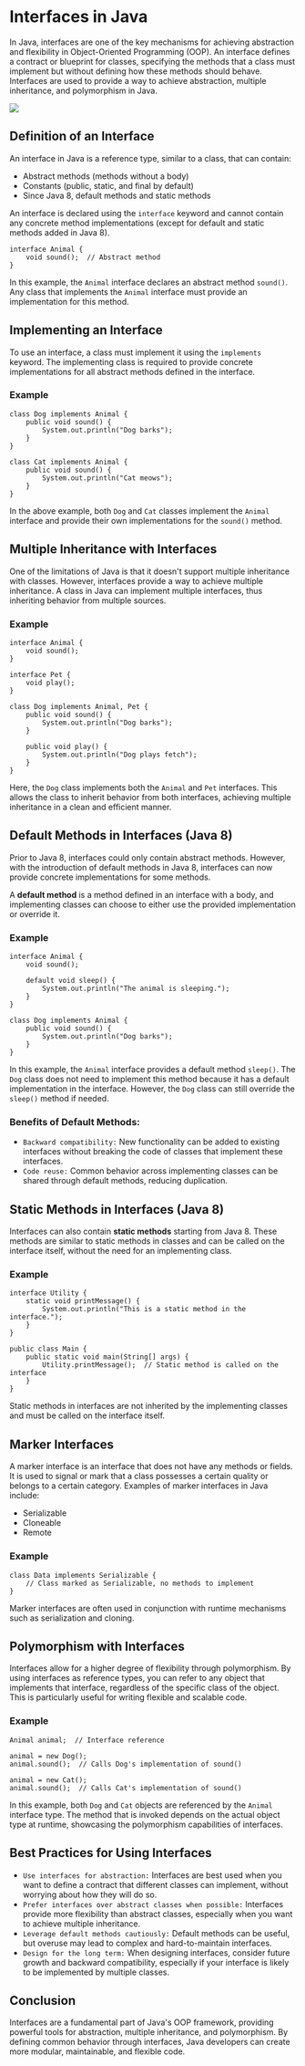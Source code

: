 # Interfaces in Java
In Java, interfaces are one of the key mechanisms for achieving abstraction and flexibility in Object-Oriented Programming (OOP). An interface defines a contract or blueprint for classes, specifying the methods that a class must implement but without defining how these methods should behave. Interfaces are used to provide a way to achieve abstraction, multiple inheritance, and polymorphism in Java.

[![](https://markdown-videos-api.jorgenkh.no/youtube/D2Hh6UDUexE)](https://youtu.be/D2Hh6UDUexE)

## Definition of an Interface
An interface in Java is a reference type, similar to a class, that can contain:
* Abstract methods (methods without a body)
* Constants (public, static, and final by default)
* Since Java 8, default methods and static methods

An interface is declared using the `interface` keyword and cannot contain any concrete method implementations (except for default and static methods added in Java 8).
```
interface Animal {
    void sound();  // Abstract method
}
```
In this example, the `Animal` interface declares an abstract method `sound()`. Any class that implements the `Animal` interface must provide an implementation for this method.

## Implementing an Interface
To use an interface, a class must implement it using the `implements` keyword. The implementing class is required to provide concrete implementations for all abstract methods defined in the interface.

### Example
```
class Dog implements Animal {
    public void sound() {
        System.out.println("Dog barks");
    }
}

class Cat implements Animal {
    public void sound() {
        System.out.println("Cat meows");
    }
}
```
In the above example, both `Dog` and `Cat` classes implement the `Animal` interface and provide their own implementations for the `sound()` method.

## Multiple Inheritance with Interfaces
One of the limitations of Java is that it doesn't support multiple inheritance with classes. However, interfaces provide a way to achieve multiple inheritance. A class in Java can implement multiple interfaces, thus inheriting behavior from multiple sources.

### Example
```
interface Animal {
    void sound();
}

interface Pet {
    void play();
}

class Dog implements Animal, Pet {
    public void sound() {
        System.out.println("Dog barks");
    }

    public void play() {
        System.out.println("Dog plays fetch");
    }
}
```
Here, the `Dog` class implements both the `Animal` and `Pet` interfaces. This allows the class to inherit behavior from both interfaces, achieving multiple inheritance in a clean and efficient manner.

## Default Methods in Interfaces (Java 8)
Prior to Java 8, interfaces could only contain abstract methods. However, with the introduction of default methods in Java 8, interfaces can now provide concrete implementations for some methods.

A **default method** is a method defined in an interface with a body, and implementing classes can choose to either use the provided implementation or override it.

### Example
```
interface Animal {
    void sound();

    default void sleep() {
        System.out.println("The animal is sleeping.");
    }
}

class Dog implements Animal {
    public void sound() {
        System.out.println("Dog barks");
    }
}
```
In this example, the `Animal` interface provides a default method `sleep()`. The `Dog` class does not need to implement this method because it has a default implementation in the interface. However, the `Dog` class can still override the `sleep()` method if needed.

### Benefits of Default Methods:
* `Backward compatibility:` New functionality can be added to existing interfaces without breaking the code of classes that implement these interfaces.
* `Code reuse:` Common behavior across implementing classes can be shared through default methods, reducing duplication.

## Static Methods in Interfaces (Java 8)
Interfaces can also contain **static methods** starting from Java 8. These methods are similar to static methods in classes and can be called on the interface itself, without the need for an implementing class.

### Example
```
interface Utility {
    static void printMessage() {
        System.out.println("This is a static method in the interface.");
    }
}

public class Main {
    public static void main(String[] args) {
        Utility.printMessage();  // Static method is called on the interface
    }
}
```
Static methods in interfaces are not inherited by the implementing classes and must be called on the interface itself.

## Marker Interfaces
A marker interface is an interface that does not have any methods or fields. It is used to signal or mark that a class possesses a certain quality or belongs to a certain category. Examples of marker interfaces in Java include:
* Serializable
* Cloneable
* Remote

### Example
```
class Data implements Serializable {
    // Class marked as Serializable, no methods to implement
}
```
Marker interfaces are often used in conjunction with runtime mechanisms such as serialization and cloning.

## Polymorphism with Interfaces
Interfaces allow for a higher degree of flexibility through polymorphism. By using interfaces as reference types, you can refer to any object that implements that interface, regardless of the specific class of the object. This is particularly useful for writing flexible and scalable code.

### Example
```
Animal animal;  // Interface reference

animal = new Dog();
animal.sound();  // Calls Dog's implementation of sound()

animal = new Cat();
animal.sound();  // Calls Cat's implementation of sound()
```
In this example, both `Dog` and `Cat` objects are referenced by the `Animal` interface type. The method that is invoked depends on the actual object type at runtime, showcasing the polymorphism capabilities of interfaces.

## Best Practices for Using Interfaces
* `Use interfaces for abstraction:` Interfaces are best used when you want to define a contract that different classes can implement, without worrying about how they will do so.
* `Prefer interfaces over abstract classes when possible:` Interfaces provide more flexibility than abstract classes, especially when you want to achieve multiple inheritance.
* `Leverage default methods cautiously:` Default methods can be useful, but overuse may lead to complex and hard-to-maintain interfaces.
* `Design for the long term:` When designing interfaces, consider future growth and backward compatibility, especially if your interface is likely to be implemented by multiple classes.

## Conclusion
Interfaces are a fundamental part of Java's OOP framework, providing powerful tools for abstraction, multiple inheritance, and polymorphism. By defining common behavior through interfaces, Java developers can create more modular, maintainable, and flexible code.